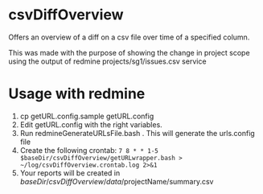 # csvDiffOverview
Offers an overview of a diff on a csv file over time of a specified column. 

This was made with the purpose of showing the change in project scope using the output of redmine projects/sg1/issues.csv service 

# Usage with redmine
1. cp getURL.config.sample getURL.config
1. Edit getURL.config with the right variables. 
1. Run redmineGenerateURLsFile.bash . This will generate the urls.config file
1. Create the following crontab: ```7 8 * * 1-5 $baseDir/csvDiffOverview/getURLwrapper.bash > ~/log/csvDiffOverview.crontab.log 2>&1```
1. Your reports will be created  in $baseDir/csvDiffOverview/data/$projectName/summary.csv
